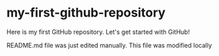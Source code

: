 # my-first-github-repository
Here is my first GitHub repository.  Let's get started with GitHub!

README.md file was just edited manually.  This file was modified locally
